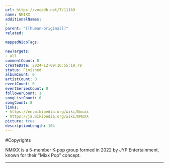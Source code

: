 ```yaml
---
url: https://vocadb.net/T/11169
name: NMIXX
additionalNames: 
- 
parent: "[[human-original]]"
related:

mappedNicoTags:

newTargets:
- all
commentCount: 0
createDate: 2024-12-09T16:55:19.78
status: Finished
albumCount: 0
artistCount: 0
eventCount: 0
eventSeriesCount: 0
followerCount: 1
songListCount: 0
songCount: 8
links: 
- https://en.wikipedia.org/wiki/Nmixx
- https://ja.wikipedia.org/wiki/NMIXX
picture: true
descriptionLength: 104
---
```


#Copyrights

NMIXX is a 5-member K-pop group formed in 2022 by JYP Entertainment, known for their "Mixx Pop" concept.

---

